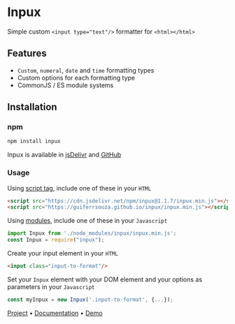 # Inpux
Simple custom `<input type="text"/>` formatter for `<html></html>`

## Features
- `Custom`, `numeral`, `date` and `time` formatting types
- Custom options for each formatting type
- CommonJS / ES module systems

## Installation
### npm
```bash
npm install inpux
```
Inpux is available in [jsDelivr](https://www.jsdelivr.com/package/npm/inpux) and [GitHub](https://github.com/GuiferrSouza/inpux)

### Usage
Using [script tag](https://www.w3schools.com/tags/tag_script.asp), include one of these in your `HTML`
```html
<script src="https://cdn.jsdelivr.net/npm/inpux@1.1.7/inpux.min.js"></script>
<script src="https://guiferrsouza.github.io/inpux/inpux.min.js"></script>
```

Using [modules](https://dev.to/costamatheus97/es-modules-and-commonjs-an-overview-1i4b), include one of these in your `Javascript`
```js
import Inpux from './node_modules/inpux/inpux.min.js';
const Inpux = require("inpux");
```

Create your input element in your `HTML`
```html
<input class="input-to-format"/>
```

Set your `Inpux` element with your DOM element and your options as parameters in your `Javascript`
```js
const myInpux = new Inpux('.input-to-format', {...});
```
[Project](https://github.com/GuiferrSouza/inpux) • [Documentation](https://github.com/GuiferrSouza/inpux/blob/main/docs/documentation.md) • [Demo](guiferrsouza.github.io/inpux/)
